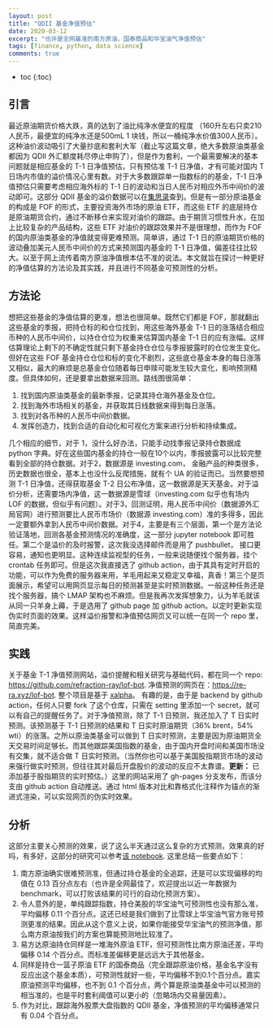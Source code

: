 ```yaml
---
layout: post
title: "QDII 基金净值预估"
date: 2020-03-12
excerpt: "也许是全网最准的南方原油，国泰商品和华宝油气净值预估"
tags: [finance, python, data science]
comments: true
---
```


* toc
{:toc}

## 引言

最近原油期货价格大跌，真的达到了油比纯净水便宜的程度 （160升左右只卖210人民币，最便宜的纯净水还是500mL 1 块钱，所以一桶纯净水价值300人民币）。这种油价波动吸引了大量抄底和套利大军（截止写这篇文章，绝大多数原油类基金都因为 QDII 外汇额度耗尽停止申购了），但是作为套利，一个最需要解决的基本问题就是相应基金的 T-1 日净值预估，只有预估准 T-1 日净值，才有可能对国内 T 日场内市值的溢价情况心里有数。对于大多数跟踪单一指数标的的基金，T-1 日净值预估只需要考虑相应海外标的 T-1 日的波动和当日人民币对相应外币中间价的波动即可。这部分 QDII 基金的溢价数据可以在[集思录](https://www.jisilu.cn/data/qdii/#qdii)查到。但是有一部分原油基金的构成是 FOF 的形式，主要投资海外市场的原油 ETF，而这些 ETF 的底层持仓是原油期货合约，通过不断移仓来实现对油价的跟踪。由于期货习惯性升水，在加上比较复杂的产品结构，这些 ETF 对油价的跟踪效果并不是很理想，而作为 FOF 的国内原油类基金的净值就变得更难预测。简单讲，通过 T-1 日的原油期货价格的波动叠加美元人民币中间价的方式来预测国内基金的 T-1 日净值，偏差往往比较大。以至于网上流传着南方原油净值根本估不准的说法。本文就旨在探讨一种更好的净值估算的方法论及其实践，并且进行不同基金可预测性的分析。

## 方法论

想把这些基金的净值估算的更准，想法也很简单。既然它们都是 FOF，那就翻出这些基金的季报，把持仓标的和仓位找到，用这些海外基金 T-1 日的涨落结合相应币种的人民币中间价，以持仓仓位为权重来估算国内基金 T-1 日的应有涨幅。这样估算理论上剩下的不确定性就只剩下基金持仓仓位与季报披露时的仓位发生变化。但好在这些 FOF 基金持仓仓位和标的变化不剧烈，这些底仓基金本身的每日涨落又相似，最大的麻烦是总基金仓位随着每日申赎可能发生较大变化，影响预测精度。但具体如何，还是要拿出数据来回测。路线图很简单：

1. 找到国内原油类基金的最新季报，记录其持仓海外基金及仓位。
2. 找到海外市场相关的基金，并获取其日线数据来得到每日涨落。
3. 找到对各币种的人民币中间价数据。
4. 发挥创造力，找到合适的自动化和可视化方案来进行分析和持续集成。

几个相应的细节，对于 1，没什么好办法，只能手动找季报记录持仓数据成  python 字典。好在这些国内基金的持仓一般在10个以内，季报披露可以比较完整看到全部的持仓数据。对于2，数据源是 investing.com， 金融产品的种类很多，历史数据也很全，基本上也没什么反爬措施，就有个 UA 的验证而已。当然要想预测 T-1 日净值，还得获取基金 T-2 日公布净值，这一数据源是天天基金。对于溢价分析，还需要场内净值，这一数据源是雪球（investing.com 似乎也有场内 LOF 的数据，但似乎有问题）。对于3，回测证明，用人民币中间价（数据源外汇局官网）进行预测要比人民币市场价（数据源 investing.com）准的多得多，因此一定要额外拿到人民币中间价数据。对于4，主要是有三个层面，第一个是方法论验证落地，回测各基金预测情况的准确度，这一部分 jupyter notebook 即可胜任。第二个是溢价的及时报警，这次我没选择邮件而是用了 pushbullet， 接口更容易，通知也更明显。这种连续监视型的任务，一般来说随便找个服务器，挂个 crontab 任务即可。但是这次我直接选了 github action，由于其具有定时开启的功能，可以作为免费的服务器来用，羊毛用起来又稳定又幸福，真香！第三个是页面展示，希望可以用网页显示每日的预测甚至是实时预测数据。一般这种任务还是找个服务器，搞个 LMAP 架构也不麻烦。但是我再次发挥想象力，认为羊毛就该从同一只羊身上薅，于是选用了 github page 加 github action。以定时更新实现伪实时页面的效果。这样溢价报警和净值预估网页又可以统一在同一个 repo 里，简直完美。

## 实践

关于基金 T-1 净值预测网站，溢价提醒和相关研究与基础代码，都在同一个 repo: <https://github.com/refraction-ray/lof-bot>. 净值预测的网页在：<https://re-ra.xyz/lof-bot>. 整个项目是基于 [xalpha](https://github.com/refraction-ray/xalpha)。 有趣的是，由于是 backend by github action，任何人只要 fork 了这个仓库，只需在 setting 里添加一个 secret，就可以有自己的提醒任务了。对于净值预测，除了 T-1 日预测，我还加入了 T 日实时预测。该预测基于 T-1 日预测的结果和 T 日实时原油期货（36% brent，54% wti）的涨落。之所以原油类基金可以做到 T 日实时预测，主要是因为原油期货全天交易时间足够长。而其他跟踪美国指数的基金，由于国内开盘时间和美国市场没有交集，就不适合做 T 日实时预测。（当然你也可以基于美国股指期货市场的波动来强行做实时预测，但往往其对最后开盘股价的波动的反应不太靠谱。**更新：** 已添加基于股指期货的实时预估。）这里的网站采用了 gh-pages 分支发布，而该分支由 github action 自动推送。通过 html 版本对比和靠格式化注释作为锚点的渐进式渲染，可以实现网页的伪实时效果。

## 分析

这部分主要关心预测的效果，说了这么半天通过这么复杂的方式预测，效果真的好吗，有多好，这部分的研究可以参考[该 notebook](https://github.com/refraction-ray/lof-bot/blob/master/studies/qdii_lof_prediction.ipynb). 这里总结一些要点如下：

1. 南方原油确实很难预测准，但通过持仓基金的全追踪，还是可以实现偏移的均值在 0.13 百分点左右（也许是全网最佳了，欢迎提出以近一年数据为 benchmark，可以打败该结果的可行的自动化预测方案）。
2. 令人意外的是，单纯跟踪指数，持仓美股的华宝油气可预测性也没有那么准，平均偏移 0.11 个百分点。这还已经是我们做到了比雪球上华宝油气官方账号预测更准的结果。因此从这个意义上说，如果你能接受华宝油气的预测净值，那么南方原油按我们的方案也算能预测地比较准了。
3. 易方达原油持仓同样是一堆海外原油 ETF，但可预测性比南方原油还差，平均偏移 0.14 个百分点。而标准差偏移更是远远大于其他基金。
4. 同样是持仓一篮子原油 ETF 的国泰商品（完全跟踪原油价格，基金名字没有反应出这个基金本质），可预测性就好一些，平均偏移不到0.1个百分点。嘉实原油预测平均偏移，也不到 0.1 个百分点，两个算是原油类基金中可以预测的相当准的，也是平时套利阈值可以更小的（忽略场内交易量因素）。
5. 作为对比，跟踪海外股票大盘指数的 QDII 基金，净值预测的平均偏移通常只有 0.04 个百分点。